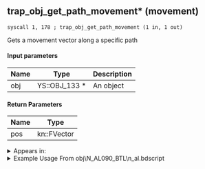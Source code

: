 ## trap_obj_get_path_movement* (movement)

`syscall 1, 178 ; trap_obj_get_path_movement (1 in, 1 out)`

Gets a movement vector along a specific path

#### Input parameters
| Name | Type | Description
|------|------|------------
| obj   | YS::OBJ_133 *   | An object


#### Return Parameters
| Name | Type
|------|-----
| pos   | kn::FVector   


<details>
	<summary>Appears in:</summary>
| filename | Entity (obj)
|----------|-------------
| obj\N_AL090_BTL\n_al.bdscript       | ((N) Abu holding gem (BTL) (AL))          

</details>

<details>
	<summary>Example Usage From obj\N_AL090_BTL\n_al.bdscript</summary>
```plaintext
L3262:
 pushFromFSp 0
 fetchValue 4
 syscall 1, 14 ; trap_sysobj_motion_is_end (1 in, 1 out)
 eqz 
 jz L3307
 pushFromFSp 0
 syscall 1, 178 ; trap_obj_get_path_movement (1 in, 1 out)
 memcpyToSp 16, 32
 pushFromPSp 32
 memcpyToSp 16, 16
 pushFromPSp 16
 pushImmf 3.141593
 syscall 0, 13 ; trap_vector_roty (2 in, 1 out)
 memcpyToSp 16, 32
 pushFromPSp 32
 memcpyToSp 16, 16
 pushFromFSp 0
 pushFromPSp 16
 syscall 1, 4 ; trap_obj_wish_dir (2 in, 0 out)
 halt 
 jmp L3262
```
</details>

